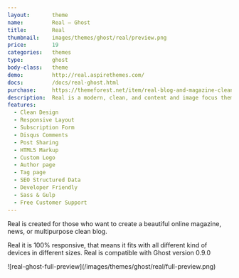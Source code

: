 ```yaml
---
layout:       theme
name:         Real – Ghost
title:        Real
thumbnail:    images/themes/ghost/real/preview.png
price:        19
categories:   themes
type:         ghost
body-class:   theme
demo:         http://real.aspirethemes.com/
docs:         /docs/real-ghost.html
purchase:     https://themeforest.net/item/real-blog-and-magazine-clean-ghost-theme/17375799
description:  Real is a modern, clean, and content and image focus theme for Ghost blogging platform.
features:
  - Clean Design
  - Responsive Layout
  - Subscription Form
  - Disqus Comments
  - Post Sharing
  - HTML5 Markup
  - Custom Logo
  - Author page
  - Tag page
  - SEO Structured Data
  - Developer Friendly
  - Sass & Gulp
  - Free Customer Support
---
```


Real is created for those who want to create a beautiful online magazine, news, or multipurpose clean blog.

Real it is 100% responsive, that means it fits with all different kind of devices in different sizes. Real is compatible with Ghost version 0.9.0

<div class="darker-bg-image-wrap" markdown='1'>
  ![real-ghost-full-preview](/images/themes/ghost/real/full-preview.png)
</div>